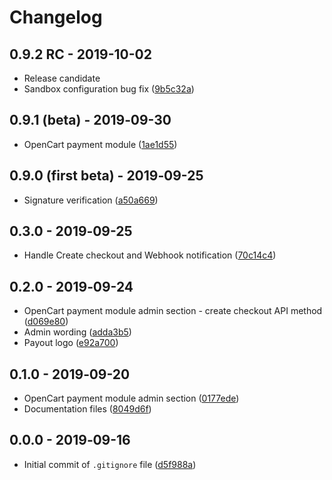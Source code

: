 # Changelog

## 0.9.2 RC - 2019-10-02
* Release candidate
* Sandbox configuration bug fix ([9b5c32a](https://github.com/payout-one/payout_opencart3/commit/9b5c32ac2ebe0bd5e3144d32e8b43bbcdece8239))

## 0.9.1 (beta) - 2019‑09-30
* OpenCart payment module ([1ae1d55](https://github.com/payout-one/payout_opencart3/commit/1ae1d55885205e3380bd56b1696e90cb61091fb7))

## 0.9.0 (first beta) - 2019‑09-25
* Signature verification ([a50a669](https://github.com/payout-one/payout_opencart3/commit/a50a669d43dccb6137247c736a90f884c51e18c9))

## 0.3.0 - 2019‑09-25
* Handle Create checkout and Webhook notification ([70c14c4](https://github.com/payout-one/payout_opencart3/commit/70c14c43b8fe19aa4945c2ca171e041931a4bde5))

## 0.2.0 - 2019‑09-24
* OpenCart payment module admin section - create checkout API method ([d069e80](https://github.com/payout-one/payout_opencart3/commit/d069e806d2667145bbbfa283165faa9b7881055b))
* Admin wording ([adda3b5](https://github.com/payout-one/payout_opencart3/commit/adda3b5086920583746b2d43a828f5f53d450f30))
* Payout logo ([e92a700](https://github.com/payout-one/payout_opencart3/commit/e92a700f905c030fc7123ba51a08538c4fc73f06))

## 0.1.0 - 2019‑09-20
* OpenCart payment module admin section ([0177ede](https://github.com/payout-one/payout_opencart3/commit/0177ededbeca89193a868a78d9e48c19c533732d))
* Documentation files ([8049d6f](https://github.com/payout-one/payout_opencart3/commit/8049d6fbd6446583688eec1ee7f35746656886dd))

## 0.0.0 - 2019‑09-16
* Initial commit of `.gitignore` file ([d5f988a](https://github.com/payout-one/payout_opencart3/commit/d5f988a5f4a3b1cf9e5ca711168c4ed41e51d190))